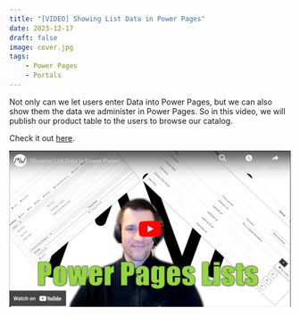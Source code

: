 ```yaml
---
title: "[VIDEO] Showing List Data in Power Pages"
date: 2023-12-17
draft: false
image: cover.jpg
tags:
    - Power Pages
    - Portals
---
```


Not only can we let users enter Data into Power Pages, but we can also show them the data we administer in Power Pages. So in this video, we will publish our product table to the users to browse our catalog.

Check it out [here](https://youtu.be/L56y4wQAPow).

[![](video.jpg)](https://youtu.be/L56y4wQAPow)